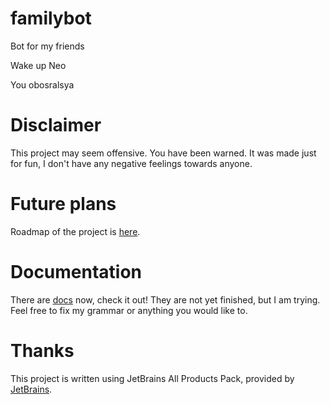 # familybot
Bot for my friends

Wake up Neo

You obosralsya

# Disclaimer
This project may seem offensive. You have been warned.
It was made just for fun, I don't have any negative feelings towards anyone.


# Future plans
Roadmap of the project is [here](https://www.notion.so/6f559661e3d34f4b954ef3629bf959e5).

# Documentation
There are [docs](./DOCUMENTATION.md) now, check it out! They are not yet finished, but I am trying.
Feel free to fix my grammar or anything you would like to.

# Thanks
This project is written using JetBrains All Products Pack, provided by [JetBrains](https://www.jetbrains.com/?from=familybot).
